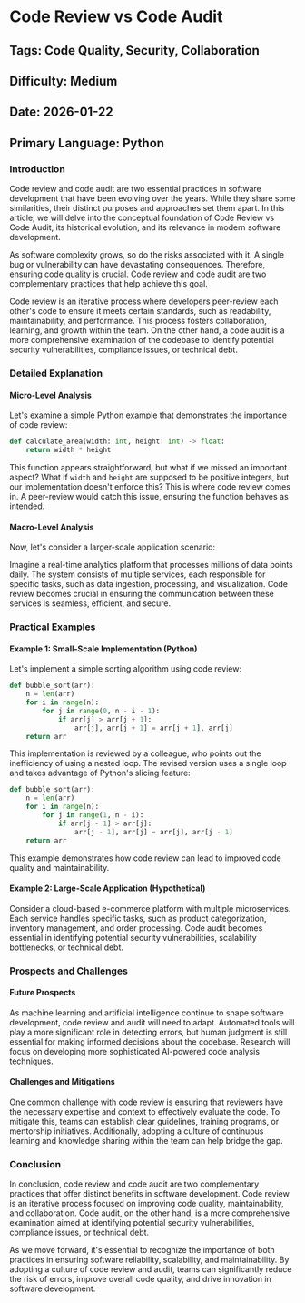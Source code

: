 # Code Review vs Code Audit
## Tags: Code Quality, Security, Collaboration
## Difficulty: Medium
## Date: 2026-01-22
## Primary Language: Python

### Introduction

Code review and code audit are two essential practices in software development that have been evolving over the years. While they share some similarities, their distinct purposes and approaches set them apart. In this article, we will delve into the conceptual foundation of Code Review vs Code Audit, its historical evolution, and its relevance in modern software development.

As software complexity grows, so do the risks associated with it. A single bug or vulnerability can have devastating consequences. Therefore, ensuring code quality is crucial. Code review and code audit are two complementary practices that help achieve this goal.

Code review is an iterative process where developers peer-review each other's code to ensure it meets certain standards, such as readability, maintainability, and performance. This process fosters collaboration, learning, and growth within the team. On the other hand, a code audit is a more comprehensive examination of the codebase to identify potential security vulnerabilities, compliance issues, or technical debt.

### Detailed Explanation

#### Micro-Level Analysis

Let's examine a simple Python example that demonstrates the importance of code review:
```python
def calculate_area(width: int, height: int) -> float:
    return width * height
```
This function appears straightforward, but what if we missed an important aspect? What if `width` and `height` are supposed to be positive integers, but our implementation doesn't enforce this? This is where code review comes in. A peer-review would catch this issue, ensuring the function behaves as intended.

#### Macro-Level Analysis

Now, let's consider a larger-scale application scenario:

Imagine a real-time analytics platform that processes millions of data points daily. The system consists of multiple services, each responsible for specific tasks, such as data ingestion, processing, and visualization. Code review becomes crucial in ensuring the communication between these services is seamless, efficient, and secure.

### Practical Examples

#### Example 1: Small-Scale Implementation (Python)

Let's implement a simple sorting algorithm using code review:
```python
def bubble_sort(arr):
    n = len(arr)
    for i in range(n):
        for j in range(0, n - i - 1):
            if arr[j] > arr[j + 1]:
                arr[j], arr[j + 1] = arr[j + 1], arr[j]
    return arr
```
This implementation is reviewed by a colleague, who points out the inefficiency of using a nested loop. The revised version uses a single loop and takes advantage of Python's slicing feature:
```python
def bubble_sort(arr):
    n = len(arr)
    for i in range(n):
        for j in range(1, n - i):
            if arr[j - 1] > arr[j]:
                arr[j - 1], arr[j] = arr[j], arr[j - 1]
    return arr
```
This example demonstrates how code review can lead to improved code quality and maintainability.

#### Example 2: Large-Scale Application (Hypothetical)

Consider a cloud-based e-commerce platform with multiple microservices. Each service handles specific tasks, such as product categorization, inventory management, and order processing. Code audit becomes essential in identifying potential security vulnerabilities, scalability bottlenecks, or technical debt.

### Prospects and Challenges

#### Future Prospects

As machine learning and artificial intelligence continue to shape software development, code review and audit will need to adapt. Automated tools will play a more significant role in detecting errors, but human judgment is still essential for making informed decisions about the codebase. Research will focus on developing more sophisticated AI-powered code analysis techniques.

#### Challenges and Mitigations

One common challenge with code review is ensuring that reviewers have the necessary expertise and context to effectively evaluate the code. To mitigate this, teams can establish clear guidelines, training programs, or mentorship initiatives. Additionally, adopting a culture of continuous learning and knowledge sharing within the team can help bridge the gap.

### Conclusion

In conclusion, code review and code audit are two complementary practices that offer distinct benefits in software development. Code review is an iterative process focused on improving code quality, maintainability, and collaboration. Code audit, on the other hand, is a more comprehensive examination aimed at identifying potential security vulnerabilities, compliance issues, or technical debt.

As we move forward, it's essential to recognize the importance of both practices in ensuring software reliability, scalability, and maintainability. By adopting a culture of code review and audit, teams can significantly reduce the risk of errors, improve overall code quality, and drive innovation in software development.